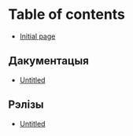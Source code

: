 # Table of contents

* [Initial page](README.md)

## Дакументацыя

* [Untitled](dakumentacyya/untitled.md)

## Рэлізы

* [Untitled](relizy/untitled.md)

